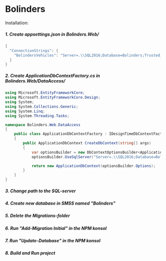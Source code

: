 # Bolinders

Installation:

##### 1. Create appsettings.json in Bolinders.Web/
```cs
{
  "ConnectionStrings": {
    "BolindersVehicles": "Server=.\\SQL2016;Database=Bolinders;Trusted_Connection=True;MultipleActiveResultSets=true"
  }
}
```

##### 2. Create ApplicationDbContextFactory.cs in Bolinders.Web/DataAccess/
```cs
using Microsoft.EntityFrameworkCore;
using Microsoft.EntityFrameworkCore.Design;
using System;
using System.Collections.Generic;
using System.Linq;
using System.Threading.Tasks;

namespace Bolinders.Web.DataAccess
{
    public class ApplicationDbContextFactory : IDesignTimeDbContextFactory<ApplicationDbContext>
    {
        public ApplicationDbContext CreateDbContext(string[] args)
        {
            var optionsBuilder = new DbContextOptionsBuilder<ApplicationDbContext>();
            optionsBuilder.UseSqlServer("Server=.\\SQL2016;Database=Bolinders;Trusted_Connection=True;MultipleActiveResultSets=true");

            return new ApplicationDbContext(optionsBuilder.Options);
        }
    }
}
```

##### 3. Change path to the SQL-server
##### 4. Create new database in SMSS named "Bolinders"
##### 5. Delete the Migrations-folder
##### 6. Run "Add-Migration Initial" in the NPM konsol
##### 7. Run "Update-Database" in the NPM konsol
##### 8. Build and Run project
